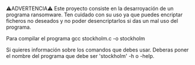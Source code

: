 ⚠️ADVERTENCIA⚠️
 Este proyecto consiste en la desarroyación de un programa ransomware. Ten cuidado con su
 uso ya que puedes encriptar ficheros no deseados y no poder desencriptarlos si das un mal uso
 del programa.
 
 Para compilar el programa gcc stockholm.c -o stockholm
 
 Si quieres información sobre los comandos que debes usar. Deberas poner el nombre del
 programa que debe ser 'stockholm' -h o -help.
